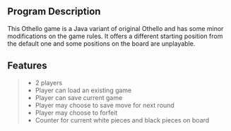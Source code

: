 ## Program Description


This Othello game is a Java variant of original Othello and has some minor modifications on the game rules. It offers a different starting position from the default one and some positions on the board are unplayable.


## Features

>- 2 players
>- Player can load an existing game
>- Player can save current game
>- Player may choose to save move for next round
>- Player may choose to forfeit
>- Counter for current white pieces and black pieces on board
